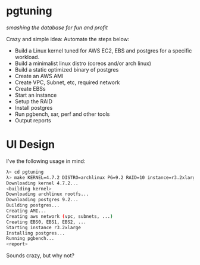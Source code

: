 # pgtuning

*smashing the database for fun and profit*

Crazy and simple idea: Automate the steps below:

- Build a Linux kernel tuned for AWS EC2, EBS and postgres for a
  specific workload.
- Build a minimalist linux distro (coreos and/or arch linux)
- Build a static optimized binary of postgres
- Create an AWS AMI
- Create VPC, Subnet, etc, required network
- Create EBSs
- Start an instance
- Setup the RAID
- Install postgres
- Run pgbench, sar, perf and other tools
- Output reports

# UI Design

I've the following usage in mind:

```sh
λ> cd pgtuning
λ> make KERNEL=4.7.2 DISTRO=archlinux PG=9.2 RAID=10 instance=r3.2xlarge
Downloading kernel 4.7.2...
<building kernel>
Downloading archlinux rootfs...
Downloading postgres 9.2...
Building postgres...
Creating AMI...
Creating aws network (vpc, subnets, ...)
Creating EBS0, EBS1, EBS2, ...
Starting instance r3.2xlarge
Installing postgres...
Running pgbench...
<report>
```

Sounds crazy, but why not?
